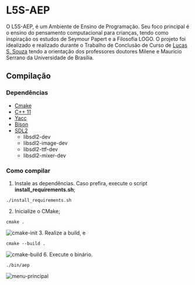 # L5S-AEP

O L5S-AEP, é um Ambiente de Ensino de Programação. Seu foco principal é o ensino do pensamento computacional para crianças, tendo como inspiração os estudos de Seymour Papert e a Filosofia LOGO. O projeto foi idealizado e realizado durante o Trabalho de Conclusão de Curso de [Lucas S. Souza](https://github.com/lucassoaresouza) tendo a orientação dos professores doutores Milene e Maurício Serrano da Universidade de Brasília.

## Compilação

### Dependências

- [Cmake](https://discourse.cmake.org/)
- [C++ 11](https://isocpp.org/)
- [Yacc](https://pt.wikipedia.org/wiki/Yacc)
- [Bison](https://www.gnu.org/software/bison/)
- [SDL2](https://www.libsdl.org/)
    - libsdl2-dev
    - libsdl2-image-dev
    - libsdl2-ttf-dev
    - libsdl2-mixer-dev

### Como compilar

1. Instale as dependências. Caso prefira, execute o script **install_requirements.sh**;
```shell
./install_requirements.sh
```
2. Inicialize o CMake;
```shell
cmake .
```
![cmake-init](https://github.com/lucassoaresouza/L5S-AEP/assets/21176137/bab15314-643c-480d-8351-8d0e47a33795)
3. Realize a build, e
```shell
cmake --build .
```
![cmake-build](https://github.com/lucassoaresouza/L5S-AEP/assets/21176137/cb387622-68aa-4cc9-b4a6-ccb34cd45f1b)
6. Execute o binário.
```shell
./bin/aep
```
![menu-principal](https://github.com/lucassoaresouza/L5S-AEP/assets/21176137/3da2a624-f084-406c-9fc7-bfc8cf138ab8)


